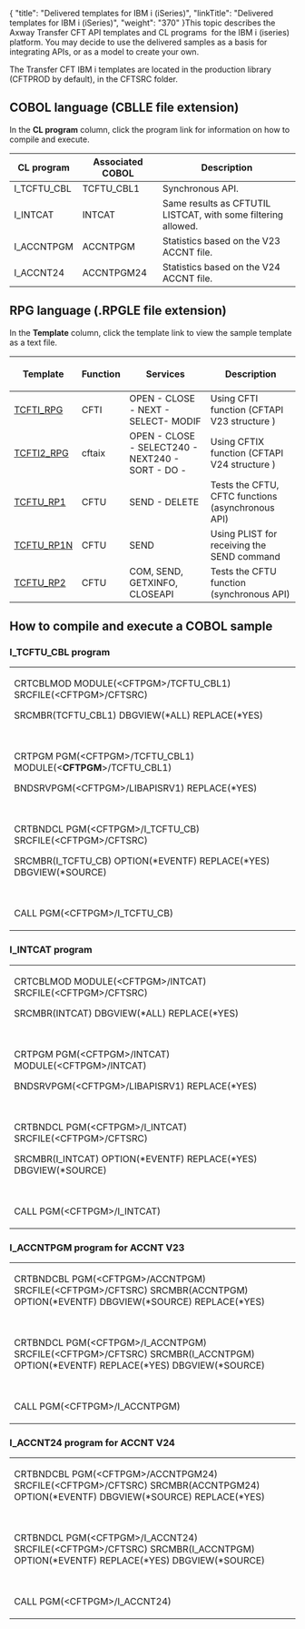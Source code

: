 {
    "title": "Delivered templates for IBM i (iSeries)",
    "linkTitle": "Delivered templates for IBM i (iSeries)",
    "weight": "370"
}This topic describes the Axway Transfer CFT API templates and CL programs  for the IBM i (iseries) platform. You may decide to use the delivered samples as a basis for integrating APIs, or as a model to create your own.

The Transfer CFT IBM i templates are located in the production library (CFTPROD by default), in the CFTSRC folder.

## <span id="COBOL"></span>COBOL language (CBLLE file extension)

In the **CL program** column, click the program link for information on how to compile and execute.

<table data-cellspacing="0">
<thead>
<tr class="header">
<th>CL program</th>
<th>Associated COBOL</th>
<th>Description</th>
</tr>
</thead>
<tbody>
<tr class="odd">
<td>I_TCFTU_CBL</td>
<td>TCFTU_CBL1</td>
<td>Synchronous API.</td>
</tr>
<tr class="even">
<td>I_INTCAT</td>
<td>INTCAT</td>
<td>Same results as CFTUTIL LISTCAT, with some filtering allowed.</td>
</tr>
<tr class="odd">
<td>I_ACCNTPGM</td>
<td>ACCNTPGM</td>
<td>Statistics based on the V23 ACCNT file.</td>
</tr>
<tr class="even">
<td>I_ACCNT24</td>
<td>ACCNTPGM24</td>
<td>Statistics based on the V24 ACCNT file.</td>
</tr>
</tbody>
</table>

## <span id="RPG"></span>RPG language (.RPGLE file extension)

In the **Template** column, click the template link to view the sample template as a text file.

<table data-cellspacing="0">
<thead>
<tr class="header">
<th>Template</th>
<th>Function</th>
<th><p>Services</p></th>
<th>Description</th>
</tr>
</thead>
<tbody>
<tr class="odd">
<td><a href="tcfti_rpg.txt">TCFTI_RPG</a></td>
<td>CFTI</td>
<td>OPEN - CLOSE - NEXT - SELECT- MODIF</td>
<td>Using CFTI function (CFTAPI V23 structure )</td>
</tr>
<tr class="even">
<td><a href="tcfti2_rpg.txt">TCFTI2_RPG</a></td>
<td>cftaix</td>
<td>OPEN - CLOSE - SELECT240 - NEXT240 - SORT - DO -</td>
<td>Using CFTIX function (CFTAPI V24 structure )</td>
</tr>
<tr class="odd">
<td><a href="tcftu_rp1.txt">TCFTU_RP1</a></td>
<td>CFTU</td>
<td>SEND - DELETE</td>
<td>Tests the CFTU, CFTC functions (asynchronous API)</td>
</tr>
<tr class="even">
<td><a href="tcftu_rp1n.txt">TCFTU_RP1N</a></td>
<td>CFTU</td>
<td>SEND</td>
<td>Using PLIST for receiving the SEND command</td>
</tr>
<tr class="odd">
<td><a href="tcftu_rp2.txt">TCFTU_RP2</a></td>
<td>CFTU</td>
<td>COM, SEND, GETXINFO, CLOSEAPI</td>
<td>Tests the CFTU function (synchronous API)</td>
</tr>
</tbody>
</table>

## How to compile and execute a COBOL sample

### <span id="TCFTU"></span> I\_TCFTU\_CBL program

<table data-cellspacing="0">
<tbody>
<tr class="odd">
<td><p>CRTCBLMOD MODULE(&lt;<span>CFTPGM</span>&gt;/TCFTU_CBL1) SRCFILE(&lt;<span>CFTPGM</span>&gt;/CFTSRC)</p>
<p>SRCMBR(TCFTU_CBL1) DBGVIEW(*ALL) REPLACE(*YES)</p>
<p> </p>
<p>CRTPGM PGM(&lt;<span>CFTPGM</span>&gt;/TCFTU_CBL1) MODULE(&lt;<strong>CFTPGM</strong>&gt;/TCFTU_CBL1)</p>
<p>BNDSRVPGM(&lt;CFTPGM&gt;/LIBAPISRV1) REPLACE(*YES)</p>
<p> </p>
<p>CRTBNDCL PGM(&lt;<span>CFTPGM</span>&gt;/I_TCFTU_CB) SRCFILE(&lt;<span>CFTPGM</span>&gt;/CFTSRC)</p>
<p>SRCMBR(I_TCFTU_CB) OPTION(*EVENTF) REPLACE(*YES) DBGVIEW(*SOURCE)</p>
<p> </p>
<p>CALL PGM(&lt;<span>CFTPGM</span>&gt;/I_TCFTU_CB)</p></td>
</tr>
</tbody>
</table>

### <span id="INTCAT"></span>I\_INTCAT program

<table data-cellspacing="0">
<tbody>
<tr class="odd">
<td><p>CRTCBLMOD MODULE(&lt;<span>CFTPGM</span>&gt;/INTCAT) SRCFILE(&lt;<span>CFTPGM</span>&gt;/CFTSRC)</p>
<p>SRCMBR(INTCAT) DBGVIEW(*ALL) REPLACE(*YES)</p>
<p> </p>
<p>CRTPGM PGM(&lt;<span>CFTPGM</span>&gt;/INTCAT) MODULE(&lt;<span>CFTPGM</span>&gt;/INTCAT)</p>
<p>BNDSRVPGM(&lt;<span>CFTPGM</span>&gt;/LIBAPISRV1) REPLACE(*YES)</p>
<p> </p>
<p>CRTBNDCL PGM(&lt;<span>CFTPGM</span>&gt;/I_INTCAT) SRCFILE(&lt;<span>CFTPGM</span>&gt;/CFTSRC)</p>
<p>SRCMBR(I_INTCAT) OPTION(*EVENTF) REPLACE(*YES) DBGVIEW(*SOURCE)</p>
<p> </p>
<p>CALL PGM(&lt;<span>CFTPGM</span>&gt;/I_INTCAT)</p></td>
</tr>
</tbody>
</table>

### <span id="ACCNTPGM"></span>I\_ACCNTPGM program for ACCNT V23

<table data-cellspacing="0">
<tbody>
<tr class="odd">
<td><p>CRTBNDCBL PGM(&lt;<span>CFTPGM</span>&gt;/ACCNTPGM) SRCFILE(&lt;<span>CFTPGM</span>&gt;/CFTSRC) SRCMBR(ACCNTPGM) OPTION(*EVENTF) DBGVIEW(*SOURCE) REPLACE(*YES)</p>
<p> </p>
<p>CRTBNDCL PGM(&lt;<span>CFTPGM</span>&gt;/I_ACCNTPGM) SRCFILE(&lt;<span>CFTPGM</span>&gt;/CFTSRC) SRCMBR(I_ACCNTPGM) OPTION(*EVENTF) REPLACE(*YES) DBGVIEW(*SOURCE)</p>
<p> </p>
<p>CALL PGM(&lt;CFTPGM&gt;/I_ACCNTPGM)</p></td>
</tr>
</tbody>
</table>

### <span id="ACCNT24"></span>I\_ACCNT24 program for ACCNT V24

<table data-cellspacing="0">
<tbody>
<tr class="odd">
<td><p>CRTBNDCBL PGM(&lt;<span>CFTPGM</span>&gt;/ACCNTPGM24) SRCFILE(&lt;<span>CFTPGM</span>&gt;/CFTSRC) SRCMBR(ACCNTPGM24) OPTION(*EVENTF) DBGVIEW(*SOURCE) REPLACE(*YES)</p>
<p> </p>
<p>CRTBNDCL PGM(&lt;<span>CFTPGM</span>&gt;/I_ACCNT24) SRCFILE(&lt;<span>CFTPGM</span>&gt;/CFTSRC) SRCMBR(I_ACCNTPGM) OPTION(*EVENTF) REPLACE(*YES) DBGVIEW(*SOURCE)</p>
<p> </p>
<p>CALL PGM(&lt;<span>CFTPGM</span>&gt;/I_ACCNT24)</p></td>
</tr>
</tbody>
</table>
